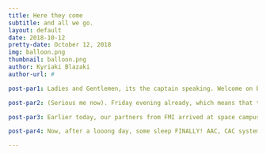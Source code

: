 ```yaml
---
title: Here they come
subtitle: and all we go.
layout: default
date: 2018-10-12
pretty-date: October 12, 2018
img: balloon.png
thumbnail: balloon.png
author: Kyriaki Blazaki
author-url: #

post-par1: Ladies and Gentlemen, its the captain speaking. Welcome on board! There will be some final preparations before we take off. Fill the balloon, fasten you seatbelts, people WE ARE FLYING! 

post-par2: (Serious me now). Friday evening already, which means that the launch campaing is about to start! Only a few hours far! Four team members and I, arrived today at Srange where we will do some final testing with our experiment and the gondola. Next step is the flushing of the AAC and CAC systems. On Wednesday we will have our first chance to fly if the weather allows it. And pretty much, these are our launch campaign days.  

post-par3: Earlier today, our partners from FMI arrived at space campus in Kiruna! They brought the Aircore and all the necessary equipment for the data analysis. Mechanical team, put the Aircore in its box while other team members were packing the tools and things we are going to need. There was a checklist around, to make sure we won't forget anything. And off we go!     

post-par4: Now, after a looong day, some sleep FINALLY! AAC, CAC systems are sharing a room, like Natalie and I, and Emil and Pau. The Picarro analyzer is in a single room like Ansyar. Tomorrow, the whole team will be here for the safety briefing which is mandatory for anyone who wants to be here at the launch day. We will try our best to keep you updated. Goodnight!  

---
```

